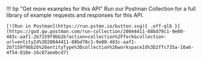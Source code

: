 !!! tip "Get more examples for this API"
    Run our Postman Collection for a full library of example requests and responses for this API.

    [![Run in Postman](https://run.pstmn.io/button.svg){ .off-glb }](https://god.gw.postman.com/run-collection/20044411-88bd70c1-9e00-483c-aaf1-2b7159f9bb2b?action=collection%2Ffork&collection-url=entityId%3D20044411-88bd70c1-9e00-483c-aaf1-2b7159f9bb2b%26entityType%3Dcollection%26workspaceId%3D2ffc735a-10a6-4f54-818e-16c87aeebcd7)